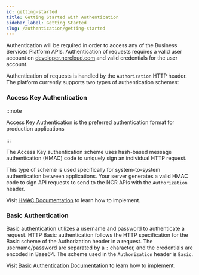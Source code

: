 ```yaml
---
id: getting-started
title: Getting Started with Authentication
sidebar_label: Getting Started
slug: /authentication/getting-started
---
```


Authentication will be required in order to access any of the Business Services Platform APIs. Authentication of requests requires a valid user account on [developer.ncrcloud.com](https://developer.ncrcloud.com) and valid credentials for the user account.

Authentication of requests is handled by the `Authorization` HTTP header. The platform currently supports two types of authentication schemes:

### Access Key Authentication

:::note

Access Key Authentication is the preferred authentication format for production applications

:::

The Access Key authentication scheme uses hash-based message authentication (HMAC) code to uniquely sign an individual HTTP request.

This type of scheme is used specifically for system-to-system authentication between applications. Your server generates a valid HMAC code to sign API requests to send to the NCR APIs with the `Authorization` header.

Visit [HMAC Documentation](/docs/authentication/hmac) to learn how to implement.

### Basic Authentication

Basic authentication utilizes a username and password to authenticate a request. HTTP Basic authentication follows the HTTP specification for the Basic scheme of the Authorization header in a request. The username/password are separated by a `:` character, and the credentials are encoded in Base64. The scheme used in the `Authorization` header is `Basic`.

Visit [Basic Authentication Documentation](/docs/authentication/basic-auth) to learn how to implement.
